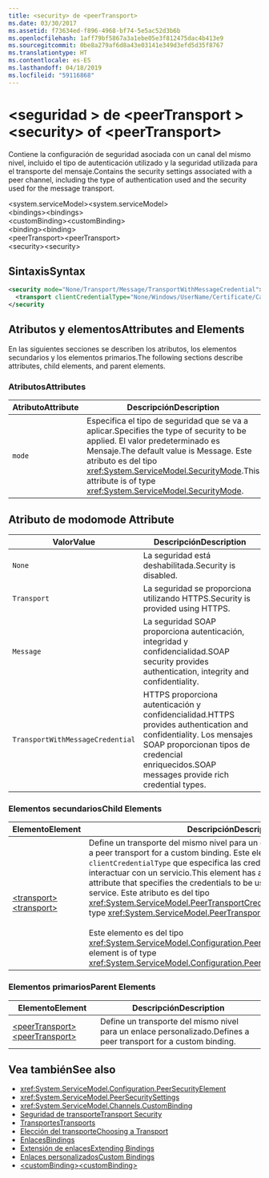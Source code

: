 ```yaml
---
title: <security> de <peerTransport>
ms.date: 03/30/2017
ms.assetid: f73634ed-f896-4968-bf74-5e5ac52d3b6b
ms.openlocfilehash: 1aff79bf5867a3a1ebe05e3f812475dac4b413e9
ms.sourcegitcommit: 0be8a279af6d8a43e03141e349d3efd5d35f8767
ms.translationtype: HT
ms.contentlocale: es-ES
ms.lasthandoff: 04/18/2019
ms.locfileid: "59116868"
---
```

# <a name="security-of-peertransport"></a><span data-ttu-id="d3657-102">\<seguridad > de \<peerTransport ></span><span class="sxs-lookup"><span data-stu-id="d3657-102">\<security> of \<peerTransport></span></span>
<span data-ttu-id="d3657-103">Contiene la configuración de seguridad asociada con un canal del mismo nivel, incluido el tipo de autenticación utilizado y la seguridad utilizada para el transporte del mensaje.</span><span class="sxs-lookup"><span data-stu-id="d3657-103">Contains the security settings associated with a peer channel, including the type of authentication used and the security used for the message transport.</span></span>  
  
 <span data-ttu-id="d3657-104">\<system.serviceModel></span><span class="sxs-lookup"><span data-stu-id="d3657-104">\<system.serviceModel></span></span>  
<span data-ttu-id="d3657-105">\<bindings></span><span class="sxs-lookup"><span data-stu-id="d3657-105">\<bindings></span></span>  
<span data-ttu-id="d3657-106">\<customBinding></span><span class="sxs-lookup"><span data-stu-id="d3657-106">\<customBinding></span></span>  
<span data-ttu-id="d3657-107">\<binding></span><span class="sxs-lookup"><span data-stu-id="d3657-107">\<binding></span></span>  
<span data-ttu-id="d3657-108">\<peerTransport></span><span class="sxs-lookup"><span data-stu-id="d3657-108">\<peerTransport></span></span>  
<span data-ttu-id="d3657-109">\<security></span><span class="sxs-lookup"><span data-stu-id="d3657-109">\<security></span></span>  
  
## <a name="syntax"></a><span data-ttu-id="d3657-110">Sintaxis</span><span class="sxs-lookup"><span data-stu-id="d3657-110">Syntax</span></span>  
  
```xml  
<security mode="None/Transport/Message/TransportWithMessageCredential">
  <transport clientCredentialType="None/Windows/UserName/Certificate/CardSpace" />
</security
```  
  
## <a name="attributes-and-elements"></a><span data-ttu-id="d3657-111">Atributos y elementos</span><span class="sxs-lookup"><span data-stu-id="d3657-111">Attributes and Elements</span></span>  
 <span data-ttu-id="d3657-112">En las siguientes secciones se describen los atributos, los elementos secundarios y los elementos primarios.</span><span class="sxs-lookup"><span data-stu-id="d3657-112">The following sections describe attributes, child elements, and parent elements.</span></span>  
  
### <a name="attributes"></a><span data-ttu-id="d3657-113">Atributos</span><span class="sxs-lookup"><span data-stu-id="d3657-113">Attributes</span></span>  
  
|<span data-ttu-id="d3657-114">Atributo</span><span class="sxs-lookup"><span data-stu-id="d3657-114">Attribute</span></span>|<span data-ttu-id="d3657-115">Descripción</span><span class="sxs-lookup"><span data-stu-id="d3657-115">Description</span></span>|  
|---------------|-----------------|  
|`mode`|<span data-ttu-id="d3657-116">Especifica el tipo de seguridad que se va a aplicar.</span><span class="sxs-lookup"><span data-stu-id="d3657-116">Specifies the type of security to be applied.</span></span> <span data-ttu-id="d3657-117">El valor predeterminado es Mensaje.</span><span class="sxs-lookup"><span data-stu-id="d3657-117">The default value is Message.</span></span> <span data-ttu-id="d3657-118">Este atributo es del tipo <xref:System.ServiceModel.SecurityMode>.</span><span class="sxs-lookup"><span data-stu-id="d3657-118">This attribute is of type <xref:System.ServiceModel.SecurityMode>.</span></span>|  
  
## <a name="mode-attribute"></a><span data-ttu-id="d3657-119">Atributo de modo</span><span class="sxs-lookup"><span data-stu-id="d3657-119">mode Attribute</span></span>  
  
|<span data-ttu-id="d3657-120">Valor</span><span class="sxs-lookup"><span data-stu-id="d3657-120">Value</span></span>|<span data-ttu-id="d3657-121">Descripción</span><span class="sxs-lookup"><span data-stu-id="d3657-121">Description</span></span>|  
|-----------|-----------------|  
|`None`|<span data-ttu-id="d3657-122">La seguridad está deshabilitada.</span><span class="sxs-lookup"><span data-stu-id="d3657-122">Security is disabled.</span></span>|  
|`Transport`|<span data-ttu-id="d3657-123">La seguridad se proporciona utilizando HTTPS.</span><span class="sxs-lookup"><span data-stu-id="d3657-123">Security is provided using HTTPS.</span></span>|  
|`Message`|<span data-ttu-id="d3657-124">La seguridad SOAP proporciona autenticación, integridad y confidencialidad.</span><span class="sxs-lookup"><span data-stu-id="d3657-124">SOAP security provides authentication, integrity and confidentiality.</span></span>|  
|`TransportWithMessageCredential`|<span data-ttu-id="d3657-125">HTTPS proporciona autenticación y confidencialidad.</span><span class="sxs-lookup"><span data-stu-id="d3657-125">HTTPS provides authentication and confidentiality.</span></span> <span data-ttu-id="d3657-126">Los mensajes SOAP proporcionan tipos de credencial enriquecidos.</span><span class="sxs-lookup"><span data-stu-id="d3657-126">SOAP messages provide rich credential types.</span></span>|  
  
### <a name="child-elements"></a><span data-ttu-id="d3657-127">Elementos secundarios</span><span class="sxs-lookup"><span data-stu-id="d3657-127">Child Elements</span></span>  
  
|<span data-ttu-id="d3657-128">Elemento</span><span class="sxs-lookup"><span data-stu-id="d3657-128">Element</span></span>|<span data-ttu-id="d3657-129">Descripción</span><span class="sxs-lookup"><span data-stu-id="d3657-129">Description</span></span>|  
|-------------|-----------------|  
|[<span data-ttu-id="d3657-130">\<transport></span><span class="sxs-lookup"><span data-stu-id="d3657-130">\<transport></span></span>](../../../../../docs/framework/configure-apps/file-schema/wcf/transport-of-peertransport.md)|<span data-ttu-id="d3657-131">Define un transporte del mismo nivel para un enlace personalizado.</span><span class="sxs-lookup"><span data-stu-id="d3657-131">Defines a peer transport for a custom binding.</span></span> <span data-ttu-id="d3657-132">Este elemento tiene un atributo `clientCredentialType` que especifica las credenciales que se van a usar al interactuar con un servicio.</span><span class="sxs-lookup"><span data-stu-id="d3657-132">This element has a `clientCredentialType` attribute that specifies the credentials to be used when interacting with a service.</span></span> <span data-ttu-id="d3657-133">Este atributo es del tipo <xref:System.ServiceModel.PeerTransportCredentialType>.</span><span class="sxs-lookup"><span data-stu-id="d3657-133">This attribute is of type <xref:System.ServiceModel.PeerTransportCredentialType>.</span></span><br /><br /> <span data-ttu-id="d3657-134">Este elemento es del tipo <xref:System.ServiceModel.Configuration.PeerTransportSecurityElement>.</span><span class="sxs-lookup"><span data-stu-id="d3657-134">This element is of type <xref:System.ServiceModel.Configuration.PeerTransportSecurityElement>.</span></span>|  
  
### <a name="parent-elements"></a><span data-ttu-id="d3657-135">Elementos primarios</span><span class="sxs-lookup"><span data-stu-id="d3657-135">Parent Elements</span></span>  
  
|<span data-ttu-id="d3657-136">Elemento</span><span class="sxs-lookup"><span data-stu-id="d3657-136">Element</span></span>|<span data-ttu-id="d3657-137">Descripción</span><span class="sxs-lookup"><span data-stu-id="d3657-137">Description</span></span>|  
|-------------|-----------------|  
|[<span data-ttu-id="d3657-138">\<peerTransport></span><span class="sxs-lookup"><span data-stu-id="d3657-138">\<peerTransport></span></span>](../../../../../docs/framework/configure-apps/file-schema/wcf/peertransport.md)|<span data-ttu-id="d3657-139">Define un transporte del mismo nivel para un enlace personalizado.</span><span class="sxs-lookup"><span data-stu-id="d3657-139">Defines a peer transport for a custom binding.</span></span>|  
  
## <a name="see-also"></a><span data-ttu-id="d3657-140">Vea también</span><span class="sxs-lookup"><span data-stu-id="d3657-140">See also</span></span>

- <xref:System.ServiceModel.Configuration.PeerSecurityElement>
- <xref:System.ServiceModel.PeerSecuritySettings>
- <xref:System.ServiceModel.Channels.CustomBinding>
- [<span data-ttu-id="d3657-141">Seguridad de transporte</span><span class="sxs-lookup"><span data-stu-id="d3657-141">Transport Security</span></span>](../../../../../docs/framework/wcf/feature-details/transport-security.md)
- [<span data-ttu-id="d3657-142">Transportes</span><span class="sxs-lookup"><span data-stu-id="d3657-142">Transports</span></span>](../../../../../docs/framework/wcf/feature-details/transports.md)
- [<span data-ttu-id="d3657-143">Elección del transporte</span><span class="sxs-lookup"><span data-stu-id="d3657-143">Choosing a Transport</span></span>](../../../../../docs/framework/wcf/feature-details/choosing-a-transport.md)
- [<span data-ttu-id="d3657-144">Enlaces</span><span class="sxs-lookup"><span data-stu-id="d3657-144">Bindings</span></span>](../../../../../docs/framework/wcf/bindings.md)
- [<span data-ttu-id="d3657-145">Extensión de enlaces</span><span class="sxs-lookup"><span data-stu-id="d3657-145">Extending Bindings</span></span>](../../../../../docs/framework/wcf/extending/extending-bindings.md)
- [<span data-ttu-id="d3657-146">Enlaces personalizados</span><span class="sxs-lookup"><span data-stu-id="d3657-146">Custom Bindings</span></span>](../../../../../docs/framework/wcf/extending/custom-bindings.md)
- [<span data-ttu-id="d3657-147">\<customBinding></span><span class="sxs-lookup"><span data-stu-id="d3657-147">\<customBinding></span></span>](../../../../../docs/framework/configure-apps/file-schema/wcf/custombinding.md)
